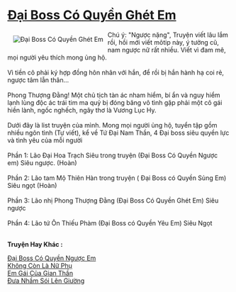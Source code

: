 <a href="https://utruyen.com/dai-boss-co-quyen-ghet-em/25064/" title="Đại Boss Có Quyền Ghét Em"><h1>Đại Boss Có Quyền Ghét Em</h1></a><div style="display:table"><img align="right" style="float: left; padding: 10px;" src="https://utruyen.com/images/story/200x260/dai-boss-co-quyen-ghet-em.jpg" alt="Đại Boss Có Quyền Ghét Em">Chú ý: "Ngược nặng", Truyện viết lâu lắm rồi, hồi mới viết môtip này, ý tưởng cũ, nam ngược nữ rất nhiều. Viết vì đam mê, mọi người yêu thích mong ủng hộ.<br/><br/>Vì tiền cô phải ký hợp đồng hôn nhân với hắn, để rồi bị hắn hành hạ coi rẻ, ngược tâm lẫn thân...<br/><br/> Phong Thượng Đằng! Một chủ tịch tàn ác nham hiểm, bí ẩn và nguy hiểm lạnh lùng độc ác trái tim ma quỷ bị đóng băng vô tình gặp phải một cô gái hiền lành, ngốc nghếch, ngây thơ là Vương Lục Hy.<br/><br/>Dưới đây là list truyện của mình. Mong mọi người ủng hộ, tuyển tập gồm nhiều ngôn tình (Tự viết), kể về Tứ Đại Nam Thần, 4 Đại boss siêu quyền lực và tình yêu của mỗi người<br/><br/>Phần 1: Lão Đại Hoa Trạch Siêu trong truyện (Đại Boss Có  Quyền Ngược em) Siêu ngược. (Hoàn)<br/><br/>Phần 2: Lão tam Mộ Thiên Hàn trong truyện ( Đại Boss có Quyền Sủng Em) Siêu ngọt (Hoàn)<br/><br/>Phần 3: Lão nhị Phong Thượng Đằng (Đại Boss Có Quyền Ghét Em) Siêu ngược<br/><br/>Phần 4: Lão tứ Ôn Thiếu Phàm (Đại Boss có Quyền Yêu Em) Siêu Ngọt</div><p><br><b>Truyện Hay Khác :</b></p><a href="https://utruyen.com/dai-boss-co-quyen-nguoc-em/17574/" alt="Đại Boss Có Quyền Ngược Em">Đại Boss Có Quyền Ngược Em</a><br/><a href="https://www.reddit.com/user/honghoa1996/comments/fey89s/kh%C3%B4ng_c%C3%B2n_l%C3%A0_n%E1%BB%AF_ph%E1%BB%A5/" alt="Không Còn Là Nữ Phụ">Không Còn Là Nữ Phụ</a><br/><a href="https://github.com/quanluxury/truyenhot/tree/master/truyenhay/21783/" alt="Em Gái Của Gian Thần">Em Gái Của Gian Thần</a><br/><a href="https://github.com/quanluxury/truyenhot/tree/master/truyenhay/17176/" alt="Đưa Nhầm Sói Lên Giường">Đưa Nhầm Sói Lên Giường</a><br/>
